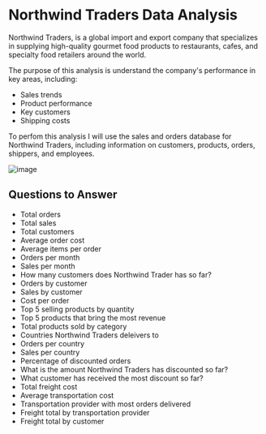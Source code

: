 # Northwind Traders Data Analysis

Northwind Traders, is a global import and export company that specializes in supplying high-quality gourmet food products to restaurants, cafes, and specialty food retailers around the world.

The purpose of this analysis is understand the company's performance in key areas, including:

* Sales trends
* Product performance
* Key customers
* Shipping costs

To perfom this analysis I will use the sales and orders database for Northwind Traders, including information on customers, products, orders, shippers, and employees.

![image](https://github.com/Luis102487/Northwind-Traders/assets/96627296/56c774b8-d94f-4ba5-9d87-102262de8ff6)

## Questions to Answer
* Total orders
* Total sales
* Total customers
* Average order cost
* Average items per order
* Orders per month
* Sales per month
* How many customers does Northwind Trader has so far?
* Orders by customer 
* Sales by customer
* Cost per order
* Top 5 selling products by quantity
* Top 5 products that bring the most revenue
* Total products sold by category
* Countries Northwind Traders deleivers to
* Orders per country
* Sales per country
* Percentage of discounted orders
* What is the amount Northwind Traders has discounted so far?
* What customer has received the most discount so far?
* Total freight cost
* Average transportation cost
* Transportation provider with most orders delivered
* Freight total by transportation provider
* Freight total by customer




